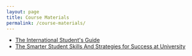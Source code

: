 ```yaml
---
layout: page
title: Course Materials
permalink: /course-materials/
---
```


* [The International Student's Guide](/static_files/materials/Books/10_The_International_Students_Guide.pdf)
* [The Smarter Student Skills And Strategies for Success at University](/static_files/materials/Books/11_The_Smarter_Student_Skills_And_Strategies_for_Success_at_University.pdf)